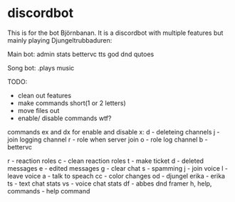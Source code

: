# discordbot
This is for the bot Björnbanan.
It is a discordbot with multiple features but mainly playing Djungeltrubbaduren:


Main bot:
admin
stats
bettervc
tts
god
dnd
qutoes

Song bot:
.plays music


TODO:
- clean out features
- make commands short(1 or 2 letters)
- move files out 
- enable/ disable commands wtf?


commands
ex and dx for enable and disable x:
d - deleteing channels
j - join logging channel
r - role when server join
o - role log channel
b - bettervc

r - reaction roles
c - clean reaction roles
t - make ticket
d - deleted messages
e - edited messages
g - clear chat
s - spamming
j - join voice
l - leave voice
a - talk to speach
cc - color changes
od - djungel
erika - erika
ts - text chat stats
vs - voice chat stats
df - abbes dnd framer
h, help, commands - help command